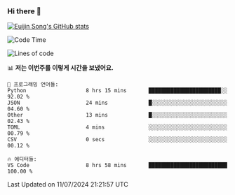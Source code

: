 ### Hi there 👋

[![Euijin Song's GitHub stats](https://github-readme-stats.vercel.app/api?username=lstar2397&count_private=true&show_icons=true&theme=tokyonight&locale=kr)](https://github.com/anuraghazra/github-readme-stats)

<!--START_SECTION:waka-->
![Code Time](http://img.shields.io/badge/Code%20Time-328%20hrs%2031%20mins-blue)

![Lines of code](https://img.shields.io/badge/%EC%A0%80%EB%8A%94%20%EC%97%AC%ED%83%9C%EA%B9%8C%EC%A7%80%20-784.2%20thousand%20%EC%A4%84%EC%9D%98%20%EC%BD%94%EB%93%9C%EB%A5%BC%20%EC%9E%91%EC%84%B1%ED%96%88%EC%96%B4%EC%9A%94.-blue)

📊 **저는 이번주를 이렇게 시간을 보냈어요.** 

```text
💬 프로그래밍 언어들: 
Python                   8 hrs 15 mins       ███████████████████████░░   92.02 % 
JSON                     24 mins             █░░░░░░░░░░░░░░░░░░░░░░░░   04.60 % 
Other                    13 mins             █░░░░░░░░░░░░░░░░░░░░░░░░   02.43 % 
TOML                     4 mins              ░░░░░░░░░░░░░░░░░░░░░░░░░   00.79 % 
CSV                      0 secs              ░░░░░░░░░░░░░░░░░░░░░░░░░   00.12 % 

🔥 에디터들: 
VS Code                  8 hrs 58 mins       █████████████████████████   100.00 % 
```


 Last Updated on 11/07/2024 21:21:57 UTC
<!--END_SECTION:waka-->

<!--
**lstar2397/lstar2397** is a ✨ _special_ ✨ repository because its `README.md` (this file) appears on your GitHub profile.

Here are some ideas to get you started:

- 🔭 I’m currently working on ...
- 🌱 I’m currently learning ...
- 👯 I’m looking to collaborate on ...
- 🤔 I’m looking for help with ...
- 💬 Ask me about ...
- 📫 How to reach me: ...
- 😄 Pronouns: ...
- ⚡ Fun fact: ...
-->
